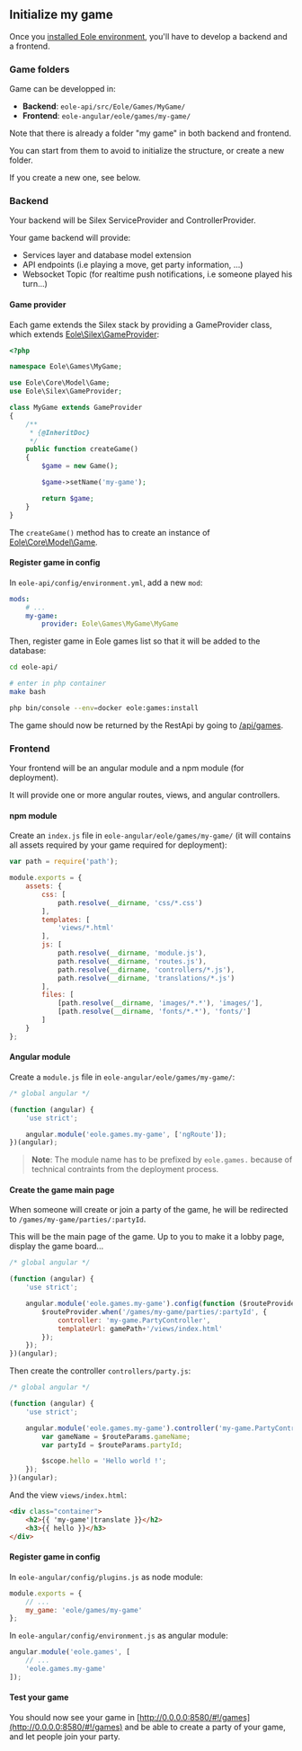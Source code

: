 ## Initialize my game

Once you [installed Eole environment](./), you'll have to develop a backend and a frontend.


### Game folders

Game can be developped in:

- **Backend**: `eole-api/src/Eole/Games/MyGame/`
- **Frontend**: `eole-angular/eole/games/my-game/`

Note that there is already a folder "my game" in both backend and frontend.

You can start from them to avoid to initialize the structure, or create a new folder.

If you create a new one, see below.


### Backend

Your backend will be Silex ServiceProvider and ControllerProvider.

Your game backend will provide:

- Services layer and database model extension
- API endpoints (i.e playing a move, get party information, ...)
- Websocket Topic (for realtime push notifications, i.e someone played his turn...)


#### Game provider

Each game extends the Silex stack by providing a GameProvider class, which extends [Eole\Silex\GameProvider](https://github.com/eole-io/eole-api/blob/dev/src/Eole/Silex/GameProvider.php):

``` php
<?php

namespace Eole\Games\MyGame;

use Eole\Core\Model\Game;
use Eole\Silex\GameProvider;

class MyGame extends GameProvider
{
    /**
     * {@InheritDoc}
     */
    public function createGame()
    {
        $game = new Game();

        $game->setName('my-game');

        return $game;
    }
}
```

The `createGame()` method has to create an instance of [Eole\Core\Model\Game](https://github.com/eole-io/eole-api/blob/dev/src/Eole/Core/Model/Game.php).


#### Register game in config

In `eole-api/config/environment.yml`, add a new `mod`:

``` yml
mods:
    # ...
    my-game:
        provider: Eole\Games\MyGame\MyGame
```

Then, register game in Eole games list so that it will be added to the database:

``` bash
cd eole-api/

# enter in php container
make bash

php bin/console --env=docker eole:games:install
```

The game should now be returned by the RestApi by going to [/api/games](http://0.0.0.0:8480/api-docker.php/api/games).


### Frontend

Your frontend will be an angular module and a npm module (for deployment).

It will provide one or more angular routes, views, and angular controllers.


#### npm module

Create an `index.js` file in `eole-angular/eole/games/my-game/`
(it will contains all assets required by your game required for deployment):

``` js
var path = require('path');

module.exports = {
    assets: {
        css: [
            path.resolve(__dirname, 'css/*.css')
        ],
        templates: [
            'views/*.html'
        ],
        js: [
            path.resolve(__dirname, 'module.js'),
            path.resolve(__dirname, 'routes.js'),
            path.resolve(__dirname, 'controllers/*.js'),
            path.resolve(__dirname, 'translations/*.js')
        ],
        files: [
            [path.resolve(__dirname, 'images/*.*'), 'images/'],
            [path.resolve(__dirname, 'fonts/*.*'), 'fonts/']
        ]
    }
};
```


#### Angular module

Create a `module.js` file in `eole-angular/eole/games/my-game/`:

``` js
/* global angular */

(function (angular) {
    'use strict';

    angular.module('eole.games.my-game', ['ngRoute']);
})(angular);
```

> **Note**:
> The module name has to be prefixed by `eole.games.`
> because of technical contraints from the deployment process.


#### Create the game main page

When someone will create or join a party of the game,
he will be redirected to `/games/my-game/parties/:partyId`.

This will be the main page of the game.
Up to you to make it a lobby page, display the game board...

``` js
/* global angular */

(function (angular) {
    'use strict';

    angular.module('eole.games.my-game').config(function ($routeProvider, gamePath) {
        $routeProvider.when('/games/my-game/parties/:partyId', {
            controller: 'my-game.PartyController',
            templateUrl: gamePath+'/views/index.html'
        });
    });
})(angular);
```

Then create the controller `controllers/party.js`:

``` js
/* global angular */

(function (angular) {
    'use strict';

    angular.module('eole.games.my-game').controller('my-game.PartyController', function ($scope, $routeParams) {
        var gameName = $routeParams.gameName;
        var partyId = $routeParams.partyId;

        $scope.hello = 'Hello world !';
    });
})(angular);
```

And the view `views/index.html`:

``` html
<div class="container">
    <h2>{{ 'my-game'|translate }}</h2>
    <h3>{{ hello }}</h3>
</div>
```

#### Register game in config

In `eole-angular/config/plugins.js` as node module:

``` js
module.exports = {
    // ...
    my_game: 'eole/games/my-game'
};
```

In `eole-angular/config/environment.js` as angular module:

``` js
angular.module('eole.games', [
    // ...
    'eole.games.my-game'
]);
```


#### Test your game

You should now see your game in [http://0.0.0.0:8580/#!/games](http://0.0.0.0:8580/#!/games) and be able to create a party of your game, and let people join your party.
